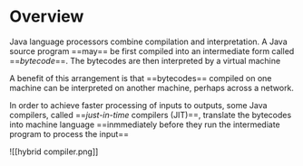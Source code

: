 # Overview

Java language processors combine compilation and interpretation. A Java source program ==may== be first compiled into an intermediate form called ==*bytecode*==. The bytecodes are then interpreted by a virtual machine 

A benefit of this arrangement is that ==bytecodes== compiled on one machine can be interpreted on another machine, perhaps across a network.

In order to achieve faster processing of inputs to outputs, some Java compilers, called ==*just-in-time* compilers (JIT)==, translate the bytecodes into machine language ==inmmediately before they run the intermediate program to process the input==

![[hybrid compiler.png]]


